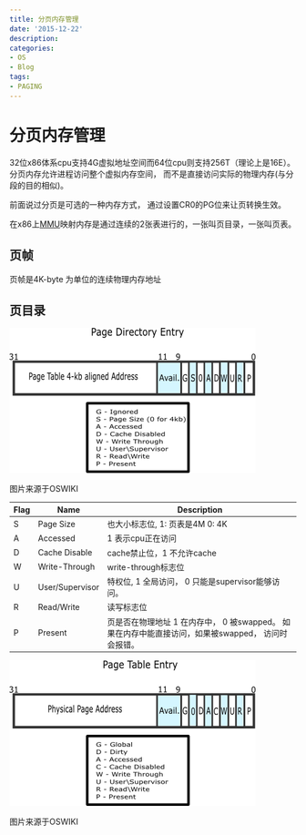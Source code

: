 ```yaml
---
title: 分页内存管理
date: '2015-12-22'
description:
categories:
- OS
- Blog
tags:
- PAGING
---
```



分页内存管理
=========================

32位x86体系cpu支持4G虚拟地址空间而64位cpu则支持256T（理论上是16E）。分页内存允许进程访问整个虚拟内存空间， 而不是直接访问实际的物理内存(与分段的目的相似)。

前面说过分页是可选的一种内存方式， 通过设置CR0的PG位来让页转换生效。

在x86上[MMU](http://wiki.osdev.org/MMU)映射内存是通过连续的2张表进行的，一张叫页目录，一张叫页表。

页帧
---------------------

页帧是4K-byte 为单位的连续物理内存地址

页目录
----------------------

![page directory (from OSDev wiki)](https://raw.githubusercontent.com/Joinhack/blog/master/images/Page_dir.png)

图片来源于OSWIKI


Flag  | Name           |Description   
---   |---             |--- 
S     |Page Size       |也大小标志位, 1: 页表是4M 0: 4K
A     |Accessed        |1 表示cpu正在访问 
D     |Cache Disable   |cache禁止位，1 不允许cache
W     |Write-Through   |write-through标志位
U     |User/Supervisor |特权位, 1 全局访问， 0 只能是supervisor能够访问。
R     |Read/Write      |读写标志位
P     |Present         |页是否在物理地址 1 在内存中， 0 被swapped。 如果在内存中能直接访问，如果被swapped， 访问时会报错。


![page table (from OSDev wiki)](https://raw.githubusercontent.com/Joinhack/blog/master/images/Page_table.png)

图片来源于OSWIKI
